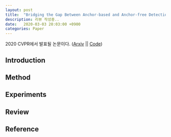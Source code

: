 ```yaml
---
layout: post
title:  "Bridging the Gap Between Anchor-based and Anchor-free Detection via Adaptive Training Sample Selection"
description: 리뷰 작성중..
date:   2020-03-03 20:03:00 +0900
categories: Paper
---
```

2020 CVPR에서 발표될 논문이다. ([Arxiv](https://arxiv.org/abs/1912.02424) || [Code](https://github.com/sfzhang15/ATSS))

## Introduction

## Method

## Experiments

## Review

## Reference
